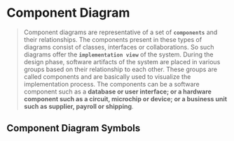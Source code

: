 # Component Diagram
>Component diagrams are representative of a set of **`components`** and their relationships. The components present in these types of diagrams consist of classes, interfaces or collaborations. So such diagrams offer the **`implementation view`** of the system. During the design phase, software artifacts of the system are placed in various groups based on their relationship to each other. These groups are called components and are basically used to visualize the implementation process.
The components can be a software component such as a **database or
user interface; or a hardware component such as a circuit, microchip or
device; or a business unit such as supplier, payroll or shipping**.

## Component Diagram Symbols
<!--stackedit_data:
eyJoaXN0b3J5IjpbLTEwODM5NjU2MDFdfQ==
-->